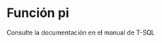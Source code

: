 ﻿---
FunctionName: "pi"
FunctionType: "SQL"
Autogenerated: true
---

# Función  pi

Consulte la documentación en el manual de T-SQL
